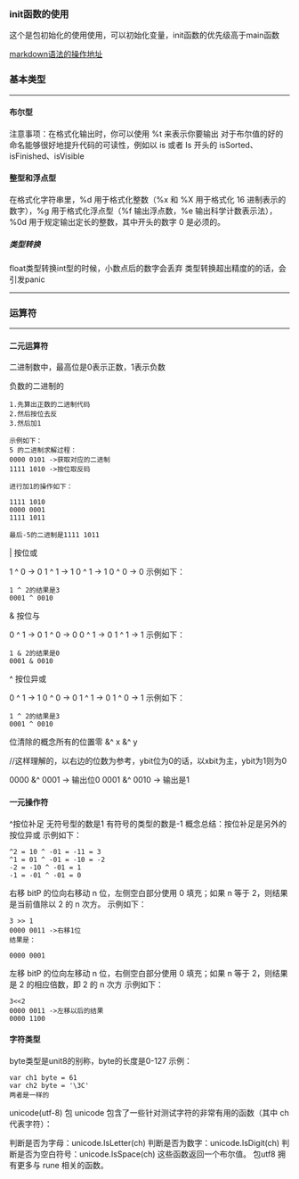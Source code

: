 ### init函数的使用
这个是包初始化的使用使用，可以初始化变量，init函数的优先级高于main函数

[markdown语法的操作地址](https://github.com/adam-p/markdown-here/wiki/Markdown-Cheatsheet)

### 基本类型
----
#### 布尔型
注意事项：在格式化输出时，你可以使用 %t 来表示你要输出
对于布尔值的好的命名能够很好地提升代码的可读性，例如以 is 或者 Is 开头的 isSorted、isFinished、isVisible

#### 整型和浮点型
在格式化字符串里，%d 用于格式化整数（%x 和 %X 用于格式化 16 进制表示的数字），%g 用于格式化浮点型（%f 输出浮点数，%e 输出科学计数表示法），%0d 用于规定输出定长的整数，其中开头的数字 0 是必须的。

##### 类型转换
float类型转换int型的时候，小数点后的数字会丢弃
类型转换超出精度的的话，会引发panic

----

### 运算符
----

#### 二元运算符
二进制数中，最高位是0表示正数，1表示负数


负数的二进制的
```
1.先算出正数的二进制代码
2.然后按位去反
3.然后加1

示例如下：
5 的二进制求解过程：
0000 0101 ->获取对应的二进制
1111 1010 ->按位取反码

进行加1的操作如下：

1111 1010
0000 0001
1111 1011

最后-5的二进制是1111 1011

```

| 按位或 

1 ^ 0 -> 0
1 ^ 1 -> 1
0 ^ 1 -> 1
0 ^ 0 -> 0
示例如下：

```
1 ^ 2的结果是3
0001 ^ 0010 
```
& 按位与

0 ^ 1 -> 0
1 ^ 0 -> 0
0 ^ 1 -> 0
1 ^ 1 -> 1
示例如下：
```
1 & 2的结果是0
0001 & 0010
```

^ 按位异或

0 ^ 1 -> 1
0 ^ 0 -> 0
1 ^ 1 -> 0
1 ^ 0 -> 1
示例如下：
```
1 ^ 2的结果是3
0001 ^ 0010

```
位清除的概念所有的位置零 &^
x &^ y 

//这样理解的，以右边的位数为参考，ybit位为0的话，以xbit为主，ybit为1则为0

0000 &^ 0001 ->  输出位0
0001 &^ 0010 ->  输出是1

#### 一元操作符

^按位补足
无符号型的数是1
有符号的类型的数是-1
概念总结：按位补足是另外的按位异或
示例如下：
```
^2 = 10 ^ -01 = -11 = 3
^1 = 01 ^ -01 = -10 = -2
-2 = -10 ^ -01 = 1
-1 = -01 ^ -01 = 0
```
右移
bitP 的位向右移动 n 位，左侧空白部分使用 0 填充；如果 n 等于 2，则结果是当前值除以 2 的 n 次方。
示例如下：
```
3 >> 1 
0000 0011 ->右移1位
结果是：

0000 0001

```
左移
bitP 的位向左移动 n 位，右侧空白部分使用 0 填充；如果 n 等于 2，则结果是 2 的相应倍数，即 2 的 n 次方
示例如下：
```
3<<2 
0000 0011 ->左移以后的结果
0000 1100 
```

#### 字符类型

byte类型是unit8的别称，byte的长度是0-127
 示例：
```
var ch1 byte = 61
var ch2 byte = '\3C'
两者是一样的
```
unicode(utf-8)
包 unicode 包含了一些针对测试字符的非常有用的函数（其中 ch 代表字符）：

判断是否为字母：unicode.IsLetter(ch)
判断是否为数字：unicode.IsDigit(ch)
判断是否为空白符号：unicode.IsSpace(ch)
这些函数返回一个布尔值。
包utf8 拥有更多与 rune 相关的函数。
















